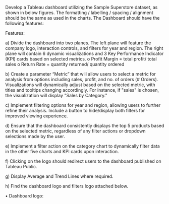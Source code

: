 Develop a Tableau dashboard utilizing the Sample Superstore dataset, as shown in below figures. The formatting / labelling / spacing / alignment should be the same as used in the charts. The Dashboard should have the following features:

Features:

a)	Divide the dashboard into two planes. The left plane will feature the company logo, interaction controls, and filters for year and region. The right plane will contain 6 dynamic visualizations and 3 Key Performance Indicator (KPI) cards based on selected metrics.
o	Profit Margin = total profit/ total sales
o	Return Rate = quantity returned/ quantity ordered

b)	Create a parameter “Metric” that will allow users to select a metric for analysis from options including sales, profit, and no. of orders (# Orders). Visualizations will dynamically adjust based on the selected metric, with titles and tooltips changing accordingly. For instance, if "sales" is chosen, the visualization will display "Sales by Category."
  


c)	Implement filtering options for year and region, allowing users to further refine their analysis. Include a button to hide/display both filters for improved viewing experience.
  

d)	Ensure that the dashboard consistently displays the top 5 products based on the selected metric, regardless of any filter actions or dropdown selections made by the user.

e)	Implement a filter action on the category chart to dynamically filter data in the other five charts and KPI cards upon interaction. 

f)	Clicking on the logo should redirect users to the dashboard published on Tableau Public.

g)	Display Average and Trend Lines where required.

h)	Find the dashboard logo and filters logo attached below.

•	Dashboard logo:
